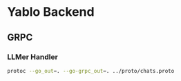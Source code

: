 # Yablo Backend

## GRPC

### LLMer Handler

```bash
protoc --go_out=. --go-grpc_out=. ../proto/chats.proto
```